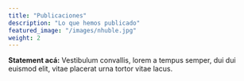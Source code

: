 ```yaml
---
title: "Publicaciones"
description: "Lo que hemos publicado"
featured_image: "/images/nhuble.jpg"
weight: 2
---
```


**Statement acá:** Vestibulum convallis, lorem a tempus semper, dui dui euismod elit, vitae placerat urna tortor vitae lacus.
